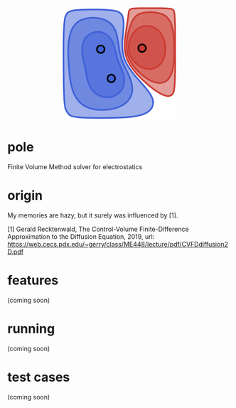 <p align="center">
  <img src="https://github.com/bchaber/pole/blob/main/logo.svg" width="256px" alt="An electric potential field from three point charges"/>
  <h1>pole</h1>
</p>

Finite Volume Method solver for electrostatics

# origin
My memories are hazy, but it surely was influenced by [1].

[1] Gerald Recktenwald, The Control-Volume Finite-Difference Approximation to the Diffusion Equation, 2019, url: https://web.cecs.pdx.edu/~gerry/class/ME448/lecture/pdf/CVFDdiffusion2D.pdf

# features
(coming soon)

# running
(coming soon)

# test cases
(coming soon)

